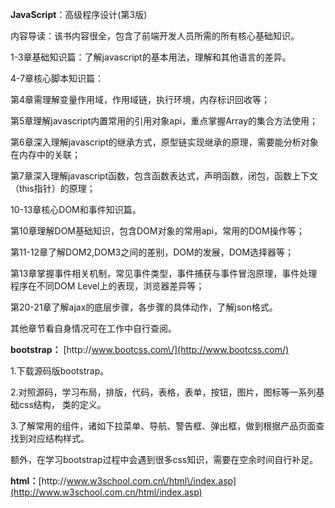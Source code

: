 **JavaScript**：高级程序设计\(第3版\)

内容导读：该书内容很全，包含了前端开发人员所需的所有核心基础知识。

1-3章基础知识篇：了解javascript的基本用法，理解和其他语言的差异。

4-7章核心脚本知识篇：

第4章需理解变量作用域，作用域链，执行环境，内存标识回收等；

第5章理解javascript内置常用的引用对象api，重点掌握Array的集合方法使用；

第6章深入理解javascript的继承方式，原型链实现继承的原理，需要能分析对象在内存中的关联；

第7章深入理解javascript函数，包含函数表达式，声明函数，闭包，函数上下文（this指针）的原理；

10-13章核心DOM和事件知识篇。

第10章理解DOM基础知识，包含DOM对象的常用api，常用的DOM操作等；

第11-12章了解DOM2,DOM3之间的差别，DOM的发展，DOM选择器等；

第13章掌握事件相关机制，常见事件类型，事件捕获与事件冒泡原理，事件处理程序在不同DOM Level上的表现，浏览器差异等；

第20-21章了解ajax的底层步骤，各步骤的具体动作，了解json格式。

其他章节看自身情况可在工作中自行查阅。 



**bootstrap：** [http:\/\/www.bootcss.com\/](http://www.bootcss.com/)

1.下载源码版bootstrap。

2.对照源码，学习布局，排版，代码，表格，表单，按钮，图片，图标等一系列基础css结构， 类的定义。

3.了解常用的组件，诸如下拉菜单、导航、警告框、弹出框，做到根据产品页面查找到对应结构样式。

额外，在学习bootstrap过程中会遇到很多css知识，需要在空余时间自行补足。



**html：**[http:\/\/www.w3school.com.cn\/html\/index.asp](http://www.w3school.com.cn/html/index.asp)

